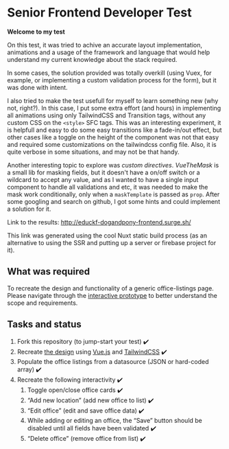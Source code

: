 # Senior Frontend Developer Test

**Welcome to my test**

On this test, it was tried to achive an accurate layout implementation, animations and a usage of the framework and language that would help understand my current knowledge about the stack required.

In some cases, the solution provided was totally overkill (using Vuex, for example, or implementing a custom validation process for the form), but it was done with intent. 

I also tried to make the test usefull for myself to learn something new (why not, right?). In this case, I put some extra effort (and hours) in implementing all animations using only TailwindCSS and Transition tags, without any custom CSS on the `<style>` SFC tags. This was an interesting experiment, it is helpfull and easy to do some easy transitions like a fade-in/out effect, but other cases like a toggle on the height of the component was not that easy and required some customizations on the tailwindcss config file. Also, it is quite verbose in some situations, and may not be that handy.

Another interesting topic to explore was *custom directives*. *VueTheMask* is a small lib for masking fields, but it doesn't have a on/off switch or a wildcard to accept any value, and as I wanted to have a single input component to handle all validations and etc, it was needed to make the mask work conditionally, only when a `maskTemplate` is passed as `prop`. After some googling and search on github, I got some hints and could implement a solution for it.

Link to the results: http://educkf-dogandpony-frontend.surge.sh/

This link was generated using the cool Nuxt static build process (as an alternative to using the SSR and putting up a server or firebase project for it).

## What was required

To recreate the design and functionality of a generic office-listings page. Please navigate through the [interactive prototype](https://www.figma.com/proto/VU2BJHrMmoSEdQmMa1EbYP/Front-end-Test?node-id=451%3A336&viewport=767%2C416%2C0.5802898406982422&scaling=min-zoom) to better understand the scope and requirements.


## Tasks and status

1. Fork this repository (to jump-start your test) :heavy_check_mark:
1. Recreate [the design](https://www.figma.com/proto/VU2BJHrMmoSEdQmMa1EbYP/Front-end-Test?node-id=451%3A336&viewport=767%2C416%2C0.5802898406982422&scaling=min-zoom) using [Vue.js](https://vuejs.org/) and [TailwindCSS](https://tailwindcss.com/) :heavy_check_mark:
1. Populate the office listings from a datasource (JSON or hard-coded array)  :heavy_check_mark:
1. Recreate the following interactivity :heavy_check_mark:
    1. Toggle open/close office cards :heavy_check_mark:
    1. “Add new location” (add new office to list) :heavy_check_mark:
    1. “Edit office” (edit and save office data) :heavy_check_mark:
    1. While adding or editing an office, the “Save” button should be disabled until all fields have been validated :heavy_check_mark:
    1. “Delete office” (remove office from list) :heavy_check_mark:



